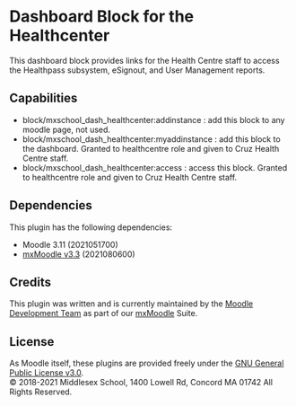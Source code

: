 # Dashboard Block for the Healthcenter
This dashboard block provides links for the Health Centre staff to access the Healthpass subsystem, eSignout, and User Management reports.

## Capabilities
- block/mxschool_dash_healthcenter:addinstance : add this block to any moodle page, not used.
- block/mxschool_dash_healthcenter:myaddinstance : add this block to the dashboard.
  Granted to healthcentre role and given to Cruz Health Centre staff.
- block/mxschool_dash_healthcenter:access : access this block. Granted to healthcentre role and given to Cruz Health Centre staff.

## Dependencies
This plugin has the following dependencies:
- Moodle 3.11 (2021051700)
- [mxMoodle v3.3](/local/mxschool/README.md) (2021080600)

## Credits
This plugin was written and is currently maintained by the [Moodle Development Team](https://github.com/mxschool/mxMoodle/blob/dev/docs/ABOUT_US.md) as part of our [mxMoodle](https://github.com/mxschool/mxMoodle) Suite.

## License
As Moodle itself, these plugins are provided freely under the [GNU General Public License v3.0](/COPYING.txt). </br>
© 2018-2021 Middlesex School, 1400 Lowell Rd, Concord MA 01742 All Rights Reserved.
